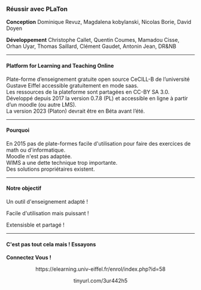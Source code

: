 ### Réussir avec PLaTon  

**Conception**
Dominique Revuz, Magdalena kobylanski, Nicolas Borie, David Doyen  

**Développement**
Christophe Callet, Quentin Coumes, Mamadou Cisse, Orhan Uyar, Thomas Saillard, Clément Gaudet, Antonin Jean, DR&NB  

---

####  Platform for Learning and Teaching Online

Plate-forme d’enseignement gratuite open source CeCILL-B de l’université Gustave Eiffel accessible gratuitement en mode saas.  
Les ressources de la plateforme sont partagées en CC-BY SA 3.0.  
Développé depuis 2017 la version 0.7.8 (PL) et accessible en ligne à partir d’un moodle (ou autre LMS).  
La version 2023 (Platon) devrait être en Béta avant l’été.  

---

#### Pourquoi

En 2015 pas de plate-formes facile d'utilisation pour faire des exercices de math ou d'informatique.  
Moodle n'est pas adaptée.  
WIMS a une dette technique trop importante.  
Des solutions propriétaires existent.  

---

#### Notre objectif

Un outil d'enseignement adapté !  

Facile d'utilisation mais puissant !  

Extensisble et partagé !  

---

#### C'est pas tout cela mais ! Essayons

<span style="center"> **Connectez Vous !**</span>

<p align="center" > https://elearning.univ-eiffel.fr/enrol/index.php?id=58</p>

<p align="center" > tinyurl.com/3ur442h5 </p>